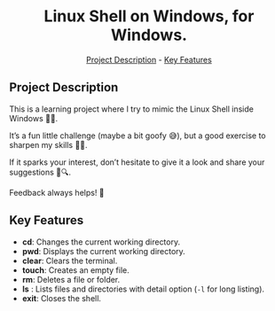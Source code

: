 <h1 align="center">Linux Shell on Windows, for Windows.</h1>
<p align="center"><a href="#project-description">Project Description</a> - <a href="#key-features">Key Features</a></p>

## Project Description

This is a learning project where I try to mimic the Linux Shell inside Windows 🧪🐚.

It’s a fun little challenge (maybe a bit goofy 😅), but a good exercise to sharpen my skills 🔧💡.

If it sparks your interest, don’t hesitate to give it a look and share your suggestions 💬🔍.

Feedback always helps! 🙏

## Key Features

*   **cd**: Changes the current working directory.
*   **pwd**: Displays the current working directory.
*   **clear**: Clears the terminal.
*   **touch**: Creates an empty file.
*   **rm**: Deletes a file or folder.
*   **ls** : Lists files and directories with detail option (`-l` for long listing).
*   **exit**: Closes the shell.
